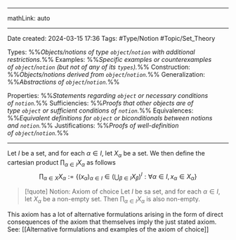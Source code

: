 
---

mathLink: auto

---
Date created: 2024-03-15 17:36
Tags: #Type/Notion #Topic/Set_Theory 

Types: %%_Objects/notions of type `object`/`notion` with additional restrictions._%% 
Examples: %%_Specific examples or counterexamples of `object`/`notion` (but not of any of its `types`)._%%
Construction: %%_Objects/notions derived from `object`/`notion`._%%
Generalization: %%_Abstractions of `object`/`notion`._%%

Properties: %%_Statements regarding `object` or necessary conditions of `notion`._%%
Sufficiencies: %%_Proofs that other objects are of type `object` or sufficient conditions of `notion`._%%
Equivalences: %%_Equivalent definitions for `object` or biconditionals between notions and `notion`._%%
Justifications: %%_Proofs of well-definition of `object`/`notion`._%%

---  

 Let $I$ be a set, and for each $\alpha \in I$, let $X_{\alpha}$ be a set. We then define the cartesian product $\prod_{\alpha\in I}X_{\alpha}$ as follows $$ \prod_{\alpha\in X}X_{\alpha}:= \left\{ (x_\alpha)_{\alpha\in I}\in \left( \bigcup_{\beta\in I} X_{\beta} \right)^{I}  : \forall \alpha \in I, x_{\alpha}\in X_{\alpha}\right\}  $$
 
> [!quote] Notion: Axiom of choice
>Let $I$ be sa set, and for each $\alpha\in I$, let $X_{\alpha}$ be a non-empty set. Then $\prod_{\alpha\in I}X_{\alpha}$ is also non-empty.

This axiom has a lot of alternative formulations arising in the form of direct consequences of the axiom that themselves imply the just stated axiom. See: [[Alternative formulations and examples of the axiom of choice]]

